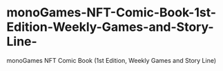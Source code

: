 # monoGames-NFT-Comic-Book-1st-Edition-Weekly-Games-and-Story-Line-
monoGames NFT Comic Book (1st Edition, Weekly Games and Story Line)
